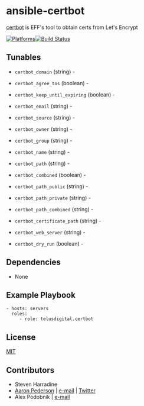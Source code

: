 # ansible-certbot

[certbot](https://github.com/certbot/certbot) is EFF's tool to obtain certs from Let's Encrypt

[![Platforms](http://img.shields.io/badge/platforms-ubuntu-lightgrey.svg?style=flat)](#)[![Build Status](https://travis-ci.org/telusdigital/ansible-certbot.svg?branch=master)](https://travis-ci.org/telusdigital/ansible-certbot)

Tunables
--------
* ```certbot_domain``` (string) -
* ```certbot_agree_tos``` (boolean) -
* ```certbot_keep_until_expiring``` (boolean) -
* ```certbot_email``` (string) -
* ```certbot_source``` (string) -

* ```certbot_owner``` (string) -
* ```certbot_group``` (string) -

* ```certbot_name``` (string) -
* ```certbot_path``` (string) -
* ```certbot_combined``` (boolean) -
* ```certbot_path_public``` (string) -
* ```certbot_path_private``` (string) -
* ```certbot_path_combined``` (string) -
* ```certbot_certificate_path``` (string) -
* ```certbot_web_server``` (string) -

* ```certbot_dry_run``` (boolean) -

Dependencies
------------
* None

Example Playbook
----------------
    - hosts: servers
      roles:
         - role: telusdigital.certbot

License
-------
[MIT](https://tldrlegal.com/license/mit-license)

Contributors
------------
* Steven Harradine
* [Aaron Pederson](https://aaronpederson.github.io/) | [e-mail](mailto:aaron.pederson@gmail.com) | [Twitter](https://twitter.com/GunFuSamurai)
* Alex Podobnik | [e-mail](mailto:alexandar.podobnik@gmail.com)
